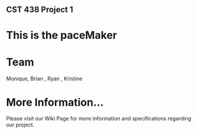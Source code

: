## CST 438 Project 1
# This is the paceMaker

# Team
Monique, Brian , Ryan , Kristine

# More Information...
Please visit our Wiki Page for more information and specifications regarding our project.
